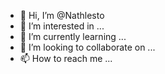 - 👋 Hi, I’m @Nathlesto
- 👀 I’m interested in ...
- 🌱 I’m currently learning ...
- 💞️ I’m looking to collaborate on ...
- 📫 How to reach me ...

<!---
Nathlesto/Nathlesto is a ✨ special ✨ repository because its `README.md` (this file) appears on your GitHub profile.
You can click the Preview link to take a look at your changes.
--->
